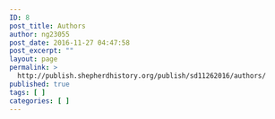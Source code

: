 ```yaml
---
ID: 8
post_title: Authors
author: ng23055
post_date: 2016-11-27 04:47:58
post_excerpt: ""
layout: page
permalink: >
  http://publish.shepherdhistory.org/publish/sd11262016/authors/
published: true
tags: [ ]
categories: [ ]
---
```

<!-- Here be dragons.-->